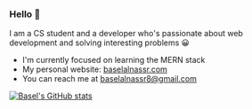 ### Hello 👋

I am a CS student and a developer who's passionate about web development and solving interesting problems 😀

- I'm currently focused on learning the MERN stack
- My personal website: [baselalnassr.com](https://www.baselalnassr.com/)
- You can reach me at [baselalnassr8@gmail.com](mailto:baselalnassr8@gmail.com)

[![Basel's GitHub stats](https://github-readme-stats.vercel.app/api?username=mrbasel)](https://github.com/anuraghazra/github-readme-stats)
